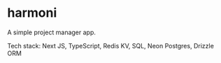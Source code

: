 # harmoni

A simple project manager app.

Tech stack: Next JS, TypeScript, Redis KV, SQL, Neon Postgres, Drizzle ORM
